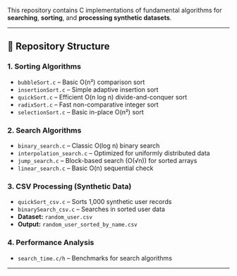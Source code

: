 This repository contains C implementations of fundamental algorithms for **searching**, **sorting**, and **processing synthetic datasets**. 

---

## 📁 Repository Structure

### **1. Sorting Algorithms**
- `bubbleSort.c` – Basic O(n²) comparison sort  
- `insertionSort.c` – Simple adaptive insertion sort  
- `quickSort.c` – Efficient O(n log n) divide-and-conquer sort  
- `radixSort.c` – Fast non-comparative integer sort  
- `selectionSort.c` – Basic in-place O(n²) sort  

### **2. Search Algorithms**
- `binary_search.c` – Classic O(log n) binary search  
- `interpolation_search.c` – Optimized for uniformly distributed data  
- `jump_search.c` – Block-based search (O(√n)) for sorted arrays  
- `linear_search.c` – Basic O(n) sequential check  

### **3. CSV Processing (Synthetic Data)**
- `quickSort_csv.c` – Sorts 1,000 synthetic user records  
- `binarySearch_csv.c` – Searches in sorted user data  
- **Dataset:** `random_user.csv`  
- **Output:** `random_user_sorted_by_name.csv`  

### **4. Performance Analysis**
- `search_time.c/h` – Benchmarks for search algorithms  
---
